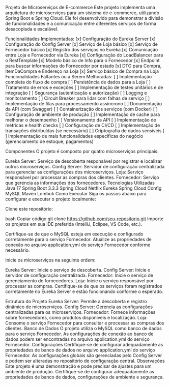Projeto de Microserviços de E-commerce
Este projeto implementa uma arquitetura de microserviços para um sistema de e-commerce, utilizando Spring Boot e Spring Cloud. Ele foi desenvolvido para demonstrar a divisão de funcionalidades e a comunicação entre diferentes serviços de forma desacoplada e escalável.

Funcionalidades Implementadas:
[x] Configuração do Eureka Server
[x] Configuração do Config Server
[x] Serviço de Loja básico
[x] Serviço de Fornecedor básico
[x] Registro dos serviços no Eureka
[x] Comunicação entre Loja e Fornecedor via Eureka
[x] Configuração do LoadBalancer para o RestTemplate
[x] Modelo básico de Info para o Fornecedor
[x] Endpoint para buscar informações do Fornecedor por estado
[x] DTO para Compra, ItemDaCompra e Endereço na Loja
[x] Serviço básico de Compra na Loja
Funcionalidades Faltantes ou a Serem Melhoradas:
[ ] Implementação completa do fluxo de compra
[ ] Persistência de dados para a Loja
[ ] Tratamento de erros e exceções
[ ] Implementação de testes unitários e de integração
[ ] Segurança (autenticação e autorização)
[ ] Logging e monitoramento
[ ] Circuit Breaker para lidar com falhas de serviço
[ ] Implementação de filas para processamento assíncrono
[ ] Documentação da API (com Swagger)
[ ] Containerização dos serviços (com Docker)
[ ] Configuração de ambiente de produção
[ ] Implementação de cache para melhorar o desempenho
[ ] Versionamento da API
[ ] Implementação de métricas e health checks
[ ] Configuração de CI/CD
[ ] Implementação de transações distribuídas (se necessário)
[ ] Criptografia de dados sensíveis
[ ] Implementação de mais funcionalidades específicas do negócio (gerenciamento de estoque, pagamentos)

Componentes
O projeto é composto por quatro microserviços principais:

Eureka Server: Serviço de descoberta responsável por registrar e localizar outros microserviços.
Config Server: Servidor de configuração centralizada para gerenciar as configurações dos microserviços.
Loja: Serviço responsável por processar as compras dos clientes.
Fornecedor: Serviço que gerencia as informações dos fornecedores.
Tecnologias Utilizadas
Java 17
Spring Boot 3.3.3
Spring Cloud
Netflix Eureka
Spring Cloud Config
MySQL
Maven
Lombok
Como Executar
Siga os passos abaixo para configurar e executar o projeto localmente:

Clone este repositório:

bash
Copiar código
git clone https://github.com/seu-repositorio.git
Importe os projetos em sua IDE preferida (IntelliJ, Eclipse, VS Code, etc.).

Certifique-se de que o MySQL esteja em execução e configurado corretamente para o serviço Fornecedor. Atualize as propriedades de conexão no arquivo application.yml do serviço Fornecedor conforme necessário.

Inicie os microserviços na seguinte ordem:

Eureka Server: Inicie o serviço de descoberta.
Config Server: Inicie o servidor de configuração centralizada.
Fornecedor: Inicie o serviço de gerenciamento de fornecedores.
Loja: Inicie o serviço responsável por processar as compras.
Certifique-se de que os serviços foram registrados corretamente no Eureka Server e estão funcionando conforme o esperado.

Estrutura do Projeto
Eureka Server: Permite a descoberta e registro dinâmico de microserviços.
Config Server: Gerencia as configurações centralizadas para os microserviços.
Fornecedor: Fornece informações sobre fornecedores, como produtos disponíveis e localização.
Loja: Consome o serviço Fornecedor para consultar e processar as compras dos clientes.
Banco de Dados
O projeto utiliza o MySQL como banco de dados para o serviço Fornecedor.
As configurações de conexão ao banco de dados podem ser encontradas no arquivo application.yml do serviço Fornecedor.
Configurações
Certifique-se de configurar adequadamente as propriedades de banco de dados no arquivo application.yml do serviço Fornecedor.
As configurações globais são gerenciadas pelo Config Server e podem ser alteradas no repositório de configuração central.
Observações
Este projeto é uma demonstração e pode precisar de ajustes para um ambiente de produção.
Certifique-se de configurar adequadamente as propriedades de banco de dados, configurações de ambiente e segurança.
